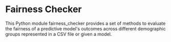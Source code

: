 # Fairness Checker

This Python module fairness_checker provides a set of methods to evaluate the fairness of a predictive model's outcomes across different demographic groups represented in a CSV file or given a model.
